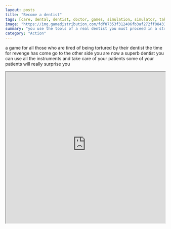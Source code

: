 ```yaml
---
layout: posts
title: "Become a dentist"
tags: [care, dental, dentist, doctor, games, simulation, simulator, taking, free, online, games, oyna, game, free, games, play, play, games]
image: "https://img.gamedistribution.com/fdf07353f312406fb3af272ff0843333-1280x550.jpeg"
summary: "you use the tools of a real dentist you must proceed in a strict order to heal your patient his life or rather his teeth are in your hands your turn to play  free online games oyna game free games play play games"
category: "Action"
---
```


a game for all those who are tired of being tortured by their dentist the time for revenge has come go to the other side you are now a superb dentist you can use all the instruments and take care of your patients some of your patients will really surprise you

<iframe width="100%" height="480px;" src="https://html5.gamedistribution.com/fdf07353f312406fb3af272ff0843333/"></iframe>